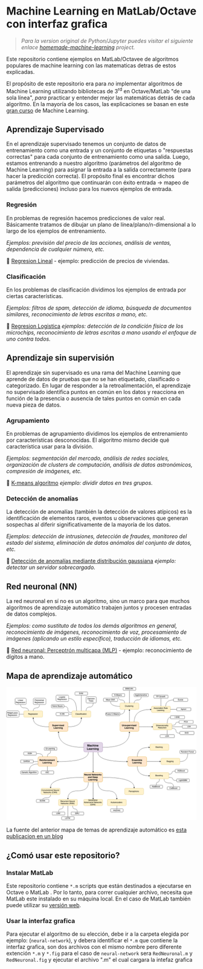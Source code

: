 ﻿# Machine Learning en MatLab/Octave con interfaz grafica

> _Para la version original de Python/Jupyter puedes visitar el siguiente enlace [homemade-machine-learning](https://github.com/trekhleb/homemade-machine-learning) project._

Este repositorio contiene ejemplos en MatLab/Octavee de algoritmos populares de machine learning con las matematicas detras de estos explicadas.

El propósito de este repositorio era para _no_ implementar algoritmos de Machine Learning utilizando bibliotecas de 3<sup>rd</sup> en Octave/MatLab "de una sola línea", _para_ practicar y entender mejor las matemáticas detrás de cada algoritmo. En la mayoría de los casos, las explicaciones se basan en este [gran curso](https://www.coursera.org/learn/machine-learning) de Machine Learning.


## Aprendizaje Supervisado 

En el aprendizaje supervisado tenemos un conjunto de datos de entrenamiento como una entrada y un conjunto de etiquetas o "respuestas correctas" para cada conjunto de entrenamiento como una salida. Luego, estamos entrenando a nuestro algoritmo (parámetros del algoritmo de Machine Learning) para asignar la entrada a la salida correctamente (para hacer la predicción correcta). El propósito final es encontrar dichos parámetros del algoritmo que continuarán con éxito entrada → mapeo de salida (predicciones) incluso para los nuevos ejemplos de entrada.

### Regresión

En problemas de regresión hacemos predicciones de valor real. Básicamente tratamos de dibujar un plano de línea/plano/n-dimensional a lo largo de los ejemplos de entrenamiento.

_Ejemplos: previsión del precio de las acciones, análisis de ventas, dependencia de cualquier número, etc._

🤖 [Regresion Lineal](./linear-regression) - ejemplo: predicción de precios de viviendas.

### Clasificación

En los problemas de clasificación dividimos los ejemplos de entrada por ciertas características.

_Ejemplos: filtros de spam, detección de idioma, búsqueda de documentos similares, reconocimiento de letras escritas a mano, etc._


🤖 [Regresion Logistica](./logistic-regression) _ejemplos: detección de la condición física de los microchips, reconocimiento de letras escritas a mano usando el enfoque de uno contra todos._

## Aprendizaje sin supervisión

El aprendizaje sin supervisado es una rama del Machine Learning que aprende de datos de pruebas que no se han etiquetado, clasificado o categorizado. En lugar de responder a la retroalimentación, el aprendizaje no supervisado identifica puntos en común en los datos y reacciona en función de la presencia o ausencia de tales puntos en común en cada nueva pieza de datos.

### Agrupamiento

En problemas de agrupamiento dividimos los ejemplos de entrenamiento por características desconocidas. El algoritmo mismo decide qué característica usar para la división.

_Ejemplos: segmentación del mercado, análisis de redes sociales, organización de clusters de computación, análisis de datos astronómicos, compresión de imágenes, etc._

🤖 [K-means algoritmo](./k-means) _ejemplo: dividir datos en tres grupos._

### Detección de anomalías

La detección de anomalías (también la detección de valores atípicos) es la identificación de elementos raros, eventos u observaciones que generan sospechas al diferir significativamente de la mayoría de los datos.

_Ejemplos: detección de intrusiones, detección de fraudes, monitoreo del estado del sistema, eliminación de datos anómalos del conjunto de datos, etc._

🤖 [Detección de anomalías mediante distribución gaussiana](./anomaly-detection) _ejemplo: detectar un servidor sobrecargado._

## Red neuronal (NN)

La red neuronal en sí no es un algoritmo, sino un marco para que muchos algoritmos de aprendizaje automático trabajen juntos y procesen entradas de datos complejos.

_Ejemplos: como sustituto de todos los demás algoritmos en general, reconocimiento de imágenes, reconocimiento de voz, procesamiento de imágenes (aplicando un estilo específico), traducción de idiomas, etc._


🤖 [Red neuronal: Perceptrón multicapa (MLP)](./neural-network) - ejemplo: reconocimiento de dígitos a mano.

## Mapa de aprendizaje automático

![Machine Learning Map](./images/machine-learning-map.png)

La fuente del anterior mapa de temas de aprendizaje automático es [esta publicacion en un blog](https://vas3k.ru/blog/machine_learning/)


## ¿Comó usar este repositorio? 

### Instalar MatLab

Este repositorio contiene `*.m` scripts que están destinados a ejecutarse en Octave o MatLab . Por lo tanto, para correr cualquier archivo, necesita que MatLab este instalado en su máquina local. En el caso de MatLab también puede utilizar su [versión web](https://matlab.mathworks.com/).

### Usar la interfaz grafica 

Para ejecutar el algoritmo de su elección, debe ir a la carpeta elegida por ejemplo: (`neural-network`), y debera identificar el `*.m` que contiene la interfaz grafica, son dos archivos con el mismo nombre pero diferente extención `*.m` y `*.fig` para el caso de `neural-network` sera `RedNeuronal.m` y `RedNeuronal.fig` y ejecutar el archivo ".m" el cual cargara la intefaz grafica 
